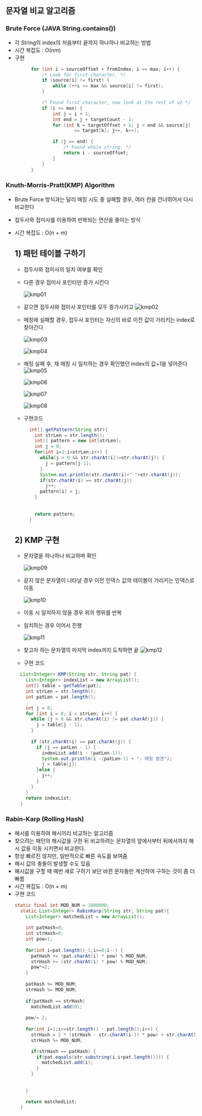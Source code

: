 ## 문자열 비교 알고리즘

### Brute Force (JAVA String.contains())
- 각 String의 index의 처음부터 끝까지 하나하나 비교하는 방법
- 시간 복잡도 : O(nm)
- 구현
  ```Java
        for (int i = sourceOffset + fromIndex; i <= max; i++) {
            /* Look for first character. */
            if (source[i] != first) {
                while (++i <= max && source[i] != first);
            }

            /* Found first character, now look at the rest of v2 */
            if (i <= max) {
                int j = i + 1;
                int end = j + targetCount - 1;
                for (int k = targetOffset + 1; j < end && source[j]
                        == target[k]; j++, k++);

                if (j == end) {
                    /* Found whole string. */
                    return i - sourceOffset;
                }
            }
        }
  ```

### Knuth-Morris-Pratt(KMP) Algorithm
- Brute Force 방식과는 달리 매칭 시도 중 실패할 경우, 여러 칸을 건너뛰어서 다시 비교한다
- 접두사와 접미사를 이용하여 반복되는 연산을 줄이는 방식
- 시간 복잡도 : O(n + m)

  ## 1) 패턴 테이블 구하기
  - 접두사와 접미사의 일치 여부를 확인
  - 다른 경우 접미사 포인터만 증가 시킨다

    ![kmp01](https://user-images.githubusercontent.com/43779730/132533523-54b8bdbd-1bb7-495d-a9b8-5de9423a0c01.png)
  - 같으면 접두사와 접미사 포인터를 모두 증가시키고
    ![kmp02](https://user-images.githubusercontent.com/43779730/132533525-bb9c0313-9a10-4322-85de-820f1e67ebc0.png)

  - 매칭에 실패할 경우, 접두사 포인터는 자신의 바로 이전 값이 가리키는 index로 찾아간다

    ![kmp03](https://user-images.githubusercontent.com/43779730/132533526-c2c46cf2-d361-4c7b-b62d-5a3cb233adb6.png)
  
    ![kmp04](https://user-images.githubusercontent.com/43779730/132533529-6ff5e425-2bf1-472d-ad37-f0a068240770.png)
  - 매칭 실패 후, 재 매칭 시 일치하는 경우 확인했던 index의 값+1을 넣어준다
    ![kmp05](https://user-images.githubusercontent.com/43779730/132533530-c9d8f3cb-4fea-4105-b1e0-2a99df12ce66.png)

    ![kmp06](https://user-images.githubusercontent.com/43779730/132533531-ae19545f-7335-44fe-ae84-6b84b7a24555.png)

    ![kmp07](https://user-images.githubusercontent.com/43779730/132533532-5b266228-c991-4650-bfb7-7a0ba5dc3870.png)

    ![kmp08](https://user-images.githubusercontent.com/43779730/132533514-27efed5c-01a4-4c31-bf95-23f3c4eeaae1.png)

  - 구현코드
    ```JAVA
      int[] getPattern(String str){
        int strLen = str.length();
        int[] pattern = new int[strLen];
        int j = 0;
        for(int i=1;i<strLen;i++) {
          while(j > 0 && str.charAt(i)!=str.charAt(j)) {
            j = pattern[j-1];
          }
          System.out.println(str.charAt(i)+" "+str.charAt(j));
          if(str.charAt(i) == str.charAt(j))
            j++;
          pattern[i] = j;
        }
      
      
        return pattern;
      }
    ```


  ## 2) KMP 구현
  - 문자열을 하나하나 비교하며 확인

    ![kmp09](https://user-images.githubusercontent.com/43779730/132546780-8156f20e-7217-4e20-8feb-9a57ae591ffb.png)

  - 같지 않은 문자열이 나타날 경우 이전 인덱스 값의 테이블이 가리키는 인덱스로 이동

    ![kmp10](https://user-images.githubusercontent.com/43779730/132546781-91b947d2-6110-4a0c-bd06-5fafeba3afad.png)
  - 이동 시 일치하지 않을 경우 위의 행위를 반복
  - 일치하는 경우 이어서 진행

    ![kmp11](https://user-images.githubusercontent.com/43779730/132546786-2fa4bfd5-42c8-47c2-af40-1794a4b24cc5.png)

  - 찾고자 하는 문자열의 마지막 index까지 도착하면 끝
    ![kmp12](https://user-images.githubusercontent.com/43779730/132546787-fdf3c7d0-f7ca-4e14-9f94-304049553594.png)
  - 구현 코드
  ```Java
    List<Integer> KMP(String str, String pat) {
      List<Integer> indexList = new ArrayList();
      int[] table = getTable(pat);
      int strLen = str.length();
      int patLen = pat.length();

      int j = 0;
      for (int i = 0; i < strLen; i++) {
        while (j > 0 && str.charAt(i) != pat.charAt(j)) {
          j = table[j - 1];
        }
        
        if (str.charAt(i) == pat.charAt(j)) {
          if (j == patLen - 1) {
            indexList.add(i - (patLen-1));
            System.out.println(i -(patLen-1) + ": 매칭 발견");
            j = table[j];
          }else {
            j++;
          }
        }
      }
      return indexList;
	}
  ```

### Rabin-Karp (Rolling Hash)
- 해시를 이용하여 해시끼리 비교하는 알고리즘
- 찾으려는 패턴의 해시값을 구한 뒤 비교하려는 문자열의 앞에서부터 뒤에서까지 해시 값을 이동 시키면서 비교한다.
- 항상 빠르진 않지만, 일반적으로 빠른 속도를 보여줌
- 해시 값의 충돌이 발생할 수도 있음
- 해시값을 구할 때 매번 새로 구하기 보단 바뀐 문자들만 계산하여 구하는 것이 좀 더 빠름
- 시간 복잡도 : O(n + m)
- 구현 코드
  ```Java
  static final int MOD_NUM = 1000000;
    static List<Integer> RabinKarp(String str, String pat){
      List<Integer> matchedList = new ArrayList();
      
      int patHash=0;
      int strHash=0;
      int pow=1;
      
      for(int i=pat.length()-1;i>=0;i--) {
        patHash += (pat.charAt(i) * pow) % MOD_NUM;
        strHash += (str.charAt(i) * pow) % MOD_NUM;
        pow*=2;
      }
      
      patHash %= MOD_NUM;
      strHash %= MOD_NUM;
      
      if(patHash == strHash)
        matchedList.add(0);
      
      pow/= 2;
      
      for(int i=1;i<=str.length() - pat.length();i++) {
        strHash = 2 * (strHash - str.charAt(i-1) * pow) + str.charAt(i+pat.length()-1);
        strHash %= MOD_NUM;

        if(strHash == patHash) {
          if(pat.equals(str.substring(i,i+pat.length()))) {
            matchedList.add(i);
          }
        }
          
        
      }

      return matchedList;
    }
  ```

